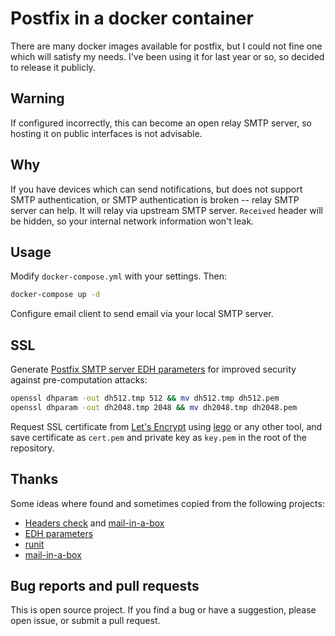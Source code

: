 # Postfix in a docker container

There are many docker images available for postfix, but I could not fine one which will satisfy my needs. I've been using it for last year or so, so decided to release it publicly.

## Warning

If configured incorrectly, this can become an open relay SMTP server, so hosting it on public interfaces is not advisable.

## Why

If you have devices which can send notifications, but does not support SMTP authentication, or SMTP authentication is broken -- relay SMTP server can help. It will relay via upstream SMTP server. `Received` header will be hidden, so your internal network information won't leak.

## Usage

Modify `docker-compose.yml` with your settings. Then:

```sh
docker-compose up -d
```

Configure email client to send email via your local SMTP server.

## SSL

Generate [Postfix SMTP server EDH parameters][5] for improved security against pre-computation attacks:

```sh
openssl dhparam -out dh512.tmp 512 && mv dh512.tmp dh512.pem
openssl dhparam -out dh2048.tmp 2048 && mv dh2048.tmp dh2048.pem
```

Request SSL certificate from [Let's Encrypt][1] using [lego][2] or any other tool, and save certificate as `cert.pem` and private key as `key.pem` in the root of the repository.

## Thanks

Some ideas where found and sometimes copied from the following projects:

* [Headers check][3] and [mail-in-a-box][4]
* [EDH parameters][5]
* [runit][6]
* [mail-in-a-box][4]

## Bug reports and pull requests

This is open source project. If you find a bug or have a suggestion, please open issue, or submit a pull request.

[1]: https://letsencrypt.org
[2]: https://github.com/go-acme/lego
[3]: https://major.io/2013/04/14/remove-sensitive-information-from-email-headers-with-postfix/
[4]: https://github.com/mail-in-a-box/mailinabox/blob/master/conf/postfix_outgoing_mail_header_filters
[5]: http://www.postfix.org/FORWARD_SECRECY_README.html
[6]: https://github.com/jessfraz/dockerfiles/blob/master/postfix/service/postfix/run
